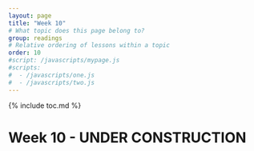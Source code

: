 ```yaml
---
layout: page
title: "Week 10"
# What topic does this page belong to?
group: readings
# Relative ordering of lessons within a topic
order: 10
#script: /javascripts/mypage.js
#scripts:
#  - /javascripts/one.js
#  - /javascripts/two.js
---
```



{% include toc.md %}

# Week 10 - UNDER CONSTRUCTION
